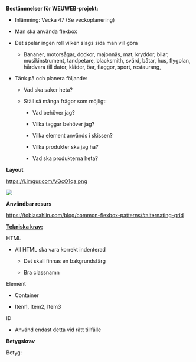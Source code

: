 **Bestämmelser för WEUWEB-projekt:**

* Inlämning: Vecka 47 (Se veckoplanering)

* Man ska använda flexbox

* Det spelar ingen roll vilken slags sida man vill göra
  
  * Bananer, motorsågar, dockor, majonnäs, mat, kryddor, bilar, musikinstrument, tandpetare, blacksmith, svärd, båtar, hus, flygplan, hårdvara till dator, kläder, öar, flaggor, sport, restaurang, 

* Tänk på och planera följande:
  
  * Vad ska saker heta? 
  
  * Ställ så många frågor som möjligt:
    
    * Vad behöver jag?
    
    * Vilka taggar behöver jag?
    
    * Vilka element används i skissen?
    
    * Vilka produkter ska jag ha?
    
    * Vad ska produkterna heta?

**Layout**

https://i.imgur.com/VGcO1qa.png

![](https://i.imgur.com/VGcO1qa.png)

**Användbar resurs**

https://tobiasahlin.com/blog/common-flexbox-patterns/#alternating-grid

**<u>Tekniska krav:</u>**

HTML

* All HTML ska vara korrekt indenterad
  
  * Det skall finnas en bakgrundsfärg
  
  * Bra classnamn

Element

* Container

* Item1, Item2, Item3

ID

* Använd endast detta vid rätt tillfälle

**Betygskrav**

Betyg: 
